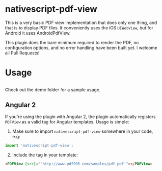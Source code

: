 # nativescript-pdf-view

This is a very basic PDF view implementation that does only one thing, and
that is to display PDF files. It conveniently uses the iOS `UIWebView`, but
for Android it uses AndroidPdfView.

This plugin does the bare minimum required to render the PDF, no configuration
options, and no error handling have been built yet. I welcome all Pull Requests!

# Usage

##

Check out the demo folder for a sample usage.

## Angular 2

If you're using the plugin with Angular 2, the plugin automatically registers
`PDFView` as a valid tag for Angular templates. Usage is simple:

1. Make sure to import `nativescript-pdf-view` somewhere in your code, e.g:

  ```ts
  import 'nativescript-pdf-view';
  ```

2. Include the tag in your template:

  ```html
  <PDFView [src]="'http://www.pdf995.com/samples/pdf.pdf'"></PDFView>
  ```
